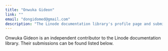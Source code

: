 ```yaml
---
title: "Onwuka Gideon"
link: ""
email: "dongidomed@gmail.com"
description: "The Linode documentation library's profile page and submission listing for Onwuka Gideon"
---
```


Onwuka Gideon is an independent contributor to the Linode documentation library. Their submissions can be found listed below.